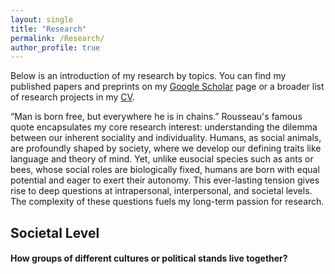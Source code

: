 ```yaml
---
layout: single
title: "Research"   
permalink: /Research/   
author_profile: true
---
```


Below is an introduction of my research by topics. You can find my published papers and preprints on my [Google Scholar](https://scholar.google.com/citations?user=UCWX53IAAAAJ&hl=en&inst=5778974199078678248) page or a broader list of research projects in my [CV](https://yuanzeliu.github.io/files/LIU%20Yuanze_CV_20251027.pdf).

“Man is born free, but everywhere he is in chains.” Rousseau's famous quote encapsulates my core research interest: understanding the dilemma between our inherent sociality and individuality. Humans, as social animals, are profoundly shaped by society, where we develop our defining traits like language and theory of mind. Yet, unlike eusocial species such as ants or bees, whose social roles are biologically fixed, humans are born with equal potential and eager to exert their autonomy. This ever-lasting tension gives rise to deep questions at intrapersonal, interpersonal, and societal levels. The complexity of these questions fuels my long-term passion for research.


## Societal Level ##
#### How groups of different cultures or political stands live together? ####

